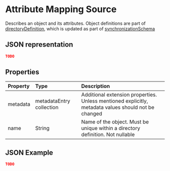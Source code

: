 # Attribute Mapping Source

Describes an object and its attributes. Object definitions are part of [directoryDefinition](synchronization-directoryDefinition.md), which is updated as part of [synchronizationSchema](synchronization-schema.md)

## JSON representation

```json
TODO
```

## Properties

| Property      | Type      | Description    |
|:--------------|:----------|:---------------|
|metadata       |metadataEntry collection    |Additional extension properties. Unless mentioned explicitly, metadata values should not be changed|
|name           |String     |Name of the object. Must be unique within a directory definition. Not nullable|


## JSON Example

```json
TODO
```